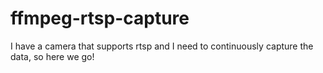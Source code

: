 # ffmpeg-rtsp-capture
I have a camera that supports rtsp and I need to continuously capture the data, so here we go!

